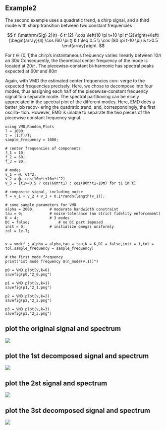 ## Example2

The second example uses a quadratic trend,
a chirp signal, and a third mode with sharp transition between
two constant frequencies

$$
f_{\mathrm{Sig} 2}(t)=6 t^{2}+\cos \left(10 \pi t+10 \pi t^{2}\right)+\left\{\begin{array}{ll}
\cos (60 \pi t) & t \leq 0.5 \\
\cos (80 \pi t-10 \pi) & t>0.5
\end{array}\right.
$$

For $t \in [0,1]$the chirp’s instantaneous frequency varies linearly between $10\pi$ an $30\pi$.Consequently, the theoretical center frequency of the mode is located at $20\pi$
. The piecewise-constant bi-harmonic has
spectral peaks expected at $60\pi$ and $80\pi$

Again, with VMD the estimated center frequencies
con-
verge to the expected frequencies precisely. Here, we chose to
decompose into four modes, thus assigning each half of the
piecewise-constant frequency signal to a separate mode. The
spectral partitioning can be nicely appreciated in the spectral
plot of the different modes. Here, EMD does a better job recov-
ering the quadratic trend, and, correspondingly, the first oscilla-
tion. However, EMD is unable to separate the two pieces of the
piecewise constant frequency signal.
.
```@repl
using VMD,Random,Plots
T = 1000;
t = (1:T)/T;
sample_frequency = 1000;

# center frequencies of components
f_1 = 10;
f_2 = 60;
f_3 = 80;

# modes
v_1 = @. 6t^2;
v_2 = @. cos(10π*t+10π*t^2)
v_3 = [t1>=0.5 ? cos(60π*t1) : cos(80π*t1-10π) for t1 in t] 

# composite signal, including noise
f = v_1 + v_2 + v_3 + 0.1*randn(length(v_1));

# some sample parameters for VMD
alpha = 2000;       # moderate bandwidth constraint
tau = 0;            # noise-tolerance (no strict fidelity enforcement)
K = 4;              # 3 modes
DC = false;             # no DC part imposed
init = 0;           # initialize omegas uniformly
tol = 1e-7;


v = vmd(f ; alpha = alpha,tau = tau,K = K,DC = false,init = 1,tol = tol,sample_frequency = sample_frequency)

# the first mode frequency
print("1st mode frequency $(n_mode(v,1))")

p0 = VMD.plot(v,k=0)
savefig(p0,"2_0.png")

p1 = VMD.plot(v,k=1)
savefig(p1,"2_1.png")

p2 = VMD.plot(v,k=2)
savefig(p2,"2_2.png")

p3 = VMD.plot(v,k=3)
savefig(p3,"2_3.png")

```
## plot the original signal and spectrum
![](2_0.png)

## plot the 1st decomposed signal and spectrum
![](2_1.png)

## plot the 2st signal and spectrum
![](2_2.png)

## plot the 3st decomposed signal and spectrum
![](2_3.png)